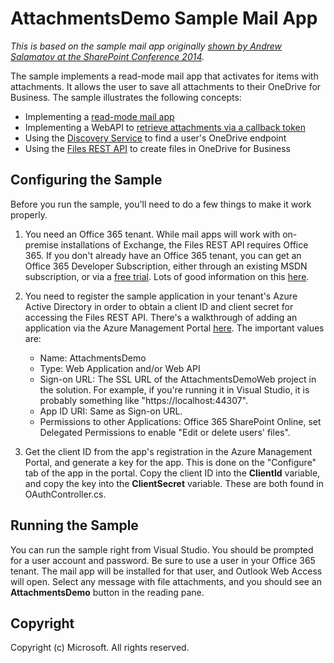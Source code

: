 # AttachmentsDemo Sample Mail App #
*This is based on the sample mail app originally [shown by Andrew Salamatov at the SharePoint Conference 2014](http://channel9.msdn.com/Events/SharePoint-Conference/2014/SPC391).*

The sample implements a read-mode mail app that activates for items with attachments. It allows the user to save all attachments to their OneDrive for Business. The sample illustrates the following concepts:
 
- Implementing a [read-mode mail app](http://msdn.microsoft.com/en-us/library/office/fp161135(v=office.15).aspx)
- Implementing a WebAPI to [retrieve attachments via a callback token](http://msdn.microsoft.com/en-us/library/office/dn148008(v=office.15).aspx)
- Using the [Discovery Service](http://msdn.microsoft.com/en-us/office/office365/api/discovery-service-rest-operations) to find a user's OneDrive endpoint
- Using the [Files REST API](http://msdn.microsoft.com/en-us/office/office365/api/files-rest-operations) to create files in OneDrive for Business

## Configuring the Sample ##

Before you run the sample, you'll need to do a few things to make it work properly.

1. You need an Office 365 tenant. While mail apps will work with on-premise installations of Exchange, the Files REST API requires Office 365. If you don't already have an Office 365 tenant, you can get an Office 365 Developer Subscription, either through an existing MSDN subscription, or via a [free trial](https://portal.microsoftonline.com/Signup/MainSignUp.aspx?OfferId=6881A1CB-F4EB-4db3-9F18-388898DAF510&DL=DEVELOPERPACK). Lots of good information on this [here](http://msdn.microsoft.com/en-us/office/office365/howto/setup-development-environment).
2. You need to register the sample application in your tenant's Azure Active Directory in order to obtain a client ID and client secret for accessing the Files REST API. There's a walkthrough of adding an application via the Azure Management Portal [here](http://msdn.microsoft.com/en-us/library/azure/dn132599.aspx). The important values are:

	- Name: AttachmentsDemo
	- Type: Web Application and/or Web API
	- Sign-on URL: The SSL URL of the AttachmentsDemoWeb project in the solution. For example, if you're running it in Visual Studio, it is probably something like "https://localhost:44307".
	- App ID URI: Same as Sign-on URL.
	- Permissions to other Applications: Office 365 SharePoint Online, set Delegated Permissions to enable "Edit or delete users' files".

3. Get the client ID from the app's registration in the Azure Management Portal, and generate a key for the app. This is done on the "Configure" tab of the app in the portal. Copy the client ID into the **ClientId** variable, and copy the key into the **ClientSecret** variable. These are both found in OAuthController.cs.

## Running the Sample ##

You can run the sample right from Visual Studio. You should be prompted for a user account and password. Be sure to use a user in your Office 365 tenant. The mail app will be installed for that user, and Outlook Web Access will open. Select any message with file attachments, and you should see an **AttachmentsDemo** button in the reading pane.

## Copyright ##

Copyright (c) Microsoft. All rights reserved.